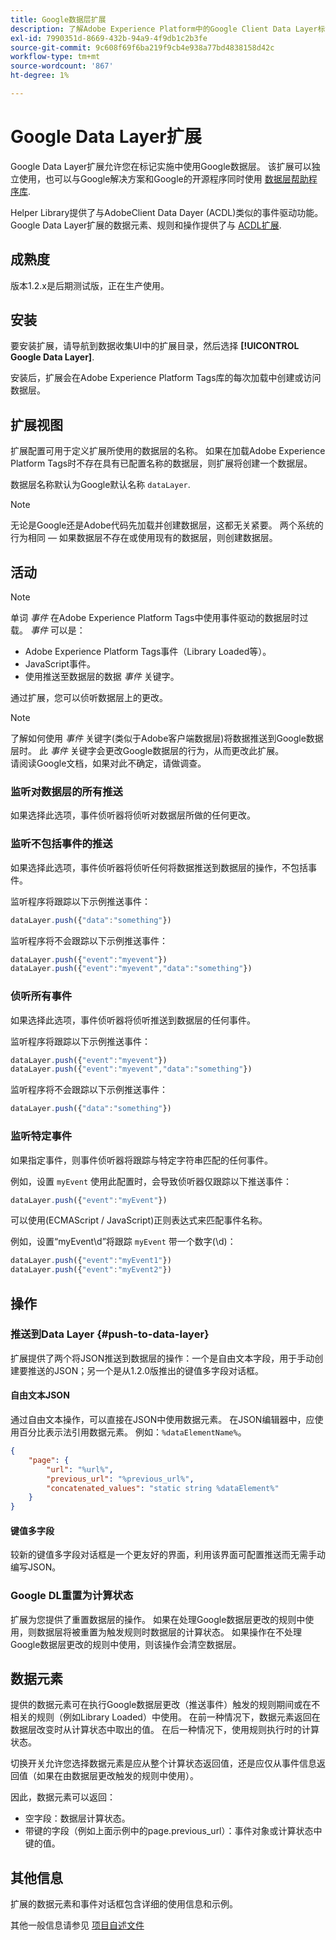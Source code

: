 ```yaml
---
title: Google数据层扩展
description: 了解Adobe Experience Platform中的Google Client Data Layer标记扩展。
exl-id: 7990351d-8669-432b-94a9-4f9db1c2b3fe
source-git-commit: 9c608f69f6ba219f9cb4e938a77bd4838158d42c
workflow-type: tm+mt
source-wordcount: '867'
ht-degree: 1%

---
```


# Google Data Layer扩展

Google Data Layer扩展允许您在标记实施中使用Google数据层。 该扩展可以独立使用，也可以与Google解决方案和Google的开源程序同时使用 [数据层帮助程序库](https://github.com/google/data-layer-helper).

Helper Library提供了与AdobeClient Data Dayer (ACDL)类似的事件驱动功能。 Google Data Layer扩展的数据元素、规则和操作提供了与 [ACDL扩展](../client-data-layer/overview.md).

## 成熟度

版本1.2.x是后期测试版，正在生产使用。

## 安装

要安装扩展，请导航到数据收集UI中的扩展目录，然后选择 **[!UICONTROL Google Data Layer]**.

安装后，扩展会在Adobe Experience Platform Tags库的每次加载中创建或访问数据层。

## 扩展视图

扩展配置可用于定义扩展所使用的数据层的名称。 如果在加载Adobe Experience Platform Tags时不存在具有已配置名称的数据层，则扩展将创建一个数据层。

数据层名称默认为Google默认名称 `dataLayer`.

>[!NOTE]
>
>无论是Google还是Adobe代码先加载并创建数据层，这都无关紧要。 两个系统的行为相同 — 如果数据层不存在或使用现有的数据层，则创建数据层。

## 活动

>[!NOTE]
>
>单词 _事件_ 在Adobe Experience Platform Tags中使用事件驱动的数据层时过载。 _事件_ 可以是：
> - Adobe Experience Platform Tags事件（Library Loaded等）。
> - JavaScript事件。
> - 使用推送至数据层的数据 _事件_ 关键字。


通过扩展，您可以侦听数据层上的更改。

>[!NOTE]
>
>了解如何使用 _事件_ 关键字(类似于Adobe客户端数据层)将数据推送到Google数据层时。 此 _事件_ 关键字会更改Google数据层的行为，从而更改此扩展。\
> 请阅读Google文档，如果对此不确定，请做调查。

### 监听对数据层的所有推送

如果选择此选项，事件侦听器将侦听对数据层所做的任何更改。

### 监听不包括事件的推送

如果选择此选项，事件侦听器将侦听任何将数据推送到数据层的操作，不包括事件。

监听程序将跟踪以下示例推送事件：

```js
dataLayer.push({"data":"something"})
```

监听程序将不会跟踪以下示例推送事件：

```js
dataLayer.push({"event":"myevent"})
dataLayer.push({"event":"myevent","data":"something"})
```

### 侦听所有事件

如果选择此选项，事件侦听器将侦听推送到数据层的任何事件。

监听程序将跟踪以下示例推送事件：

```js
dataLayer.push({"event":"myevent"})
dataLayer.push({"event":"myevent","data":"something"})
```

监听程序将不会跟踪以下示例推送事件：

```js
dataLayer.push({"data":"something"})
```

### 监听特定事件

如果指定事件，则事件侦听器将跟踪与特定字符串匹配的任何事件。

例如，设置 `myEvent` 使用此配置时，会导致侦听器仅跟踪以下推送事件：

```js
dataLayer.push({"event":"myEvent"})
```

可以使用(ECMAScript / JavaScript)正则表达式来匹配事件名称。

例如，设置“myEvent\d”将跟踪 `myEvent` 带一个数字(\d)：

```js
dataLayer.push({"event":"myEvent1"})
dataLayer.push({"event":"myEvent2"})
```

## 操作

### 推送到Data Layer {#push-to-data-layer}

扩展提供了两个将JSON推送到数据层的操作：一个是自由文本字段，用于手动创建要推送的JSON；另一个是从1.2.0版推出的键值多字段对话框。

#### 自由文本JSON

通过自由文本操作，可以直接在JSON中使用数据元素。 在JSON编辑器中，应使用百分比表示法引用数据元素。 例如：`%dataElementName%`。

```json
{
    "page": {
        "url": "%url%",
        "previous_url": "%previous_url%",
        "concatenated_values": "static string %dataElement%"
    }
}
```

#### 键值多字段

较新的键值多字段对话框是一个更友好的界面，利用该界面可配置推送而无需手动编写JSON。

### Google DL重置为计算状态

扩展为您提供了重置数据层的操作。 如果在处理Google数据层更改的规则中使用，则数据层将被重置为触发规则时数据层的计算状态。 如果操作在不处理Google数据层更改的规则中使用，则该操作会清空数据层。

## 数据元素

提供的数据元素可在执行Google数据层更改（推送事件）触发的规则期间或在不相关的规则（例如Library Loaded）中使用。 在前一种情况下，数据元素返回在数据层改变时从计算状态中取出的值。 在后一种情况下，使用规则执行时的计算状态。

切换开关允许您选择数据元素是应从整个计算状态返回值，还是应仅从事件信息返回值（如果在由数据层更改触发的规则中使用）。

因此，数据元素可以返回：

- 空字段：数据层计算状态。
- 带键的字段（例如上面示例中的page.previous_url）：事件对象或计算状态中键的值。

## 其他信息

扩展的数据元素和事件对话框包含详细的使用信息和示例。

其他一般信息请参见 [项目自述文件](https://github.com/adobe/reactor-extension-googledatalayer/blob/main/README.md)
